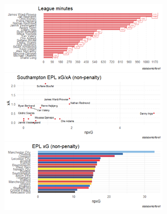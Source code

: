 
![](fbref_files/figure-gfm/plots-1.png)<!-- -->![](fbref_files/figure-gfm/plots-2.png)<!-- -->![](fbref_files/figure-gfm/plots-3.png)<!-- -->
